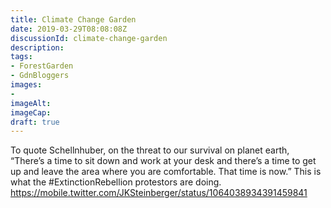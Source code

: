 ```yaml
---
title: Climate Change Garden
date: 2019-03-29T08:08:08Z
discussionId: climate-change-garden
description: 
tags: 
- ForestGarden
- GdnBloggers
images: 
- 
imageAlt: 
imageCap: 
draft: true
---
```


To quote Schellnhuber, on the threat to our survival on planet earth, “There’s a time to sit down and work at your desk and there’s a time to  get up and leave the area where you are comfortable. That time is now.” 
This is what the #ExtinctionRebellion protestors are doing. 
https://mobile.twitter.com/JKSteinberger/status/1064038934391459841

